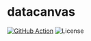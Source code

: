 # datacanvas

[![GitHub Action](https://img.shields.io/github/workflow/status/bakoe/datacanvas/Deployment.svg?label=deploy)](https://github.com/bakoe/datacanvas/actions)
![License](https://img.shields.io/github/license/bakoe/datacanvas.svg?logo=coveralls)
